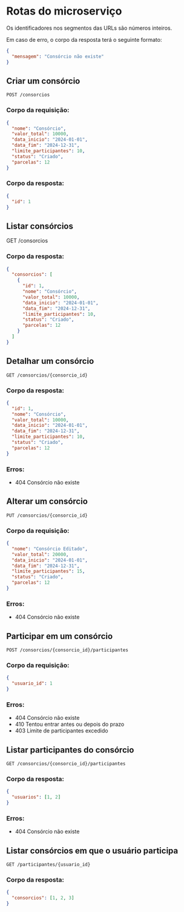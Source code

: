 # Rotas do microserviço
Os identificadores nos segmentos das URLs são números inteiros.

Em caso de erro, o corpo da resposta terá o seguinte formato:

```json
{
  "mensagem": "Consórcio não existe"
}
```

## Criar um consórcio
```http
POST /consorcios
```

### Corpo da requisição:
```json
{
  "nome": "Consórcio",
  "valor_total": 10000,
  "data_inicio": "2024-01-01",
  "data_fim": "2024-12-31",
  "limite_participantes": 10,
  "status": "Criado",
  "parcelas": 12
}
```

### Corpo da resposta:
```json
{
  "id": 1
}
```

## Listar consórcios
GET /consorcios

### Corpo da resposta:
```json
{
  "consorcios": [
    {
      "id": 1,
      "nome": "Consórcio",
      "valor_total": 10000,
      "data_inicio": "2024-01-01",
      "data_fim": "2024-12-31",
      "limite_participantes": 10,
      "status": "Criado",
      "parcelas": 12
    }
  ]
}
```

## Detalhar um consórcio
```http
GET /consorcios/{consorcio_id}
```

### Corpo da resposta:
```json
{
  "id": 1,
  "nome": "Consórcio",
  "valor_total": 10000,
  "data_inicio": "2024-01-01",
  "data_fim": "2024-12-31",
  "limite_participantes": 10,
  "status": "Criado",
  "parcelas": 12
}
```

### Erros:
- 404 Consórcio não existe

## Alterar um consórcio
```http
PUT /consorcios/{consorcio_id}
```

### Corpo da requisição:
```json
{
  "nome": "Consórcio Editado",
  "valor_total": 20000,
  "data_inicio": "2024-01-01",
  "data_fim": "2024-12-31",
  "limite_participantes": 15,
  "status": "Criado",
  "parcelas": 12
}
```

### Erros:
- 404 Consórcio não existe

## Participar em um consórcio
```http
POST /consorcios/{consorcio_id}/participantes
```

### Corpo da requisição:
```json
{
  "usuario_id": 1
}
```

### Erros:
- 404 Consórcio não existe
- 410 Tentou entrar antes ou depois do prazo
- 403 Limite de participantes excedido

## Listar participantes do consórcio
```http
GET /consorcios/{consorcio_id}/participantes
```

### Corpo da resposta:
```json
{
  "usuarios": [1, 2]
}
```

### Erros:
- 404 Consórcio não existe

## Listar consórcios em que o usuário participa
```http
GET /participantes/{usuario_id}
```

### Corpo da resposta:
```json
{
  "consorcios": [1, 2, 3]
}
```
